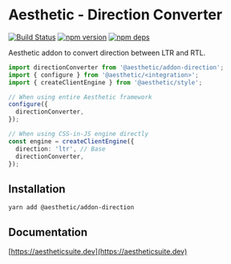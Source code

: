 # Aesthetic - Direction Converter

[![Build Status](https://github.com/aesthetic-suite/framework/workflows/Build/badge.svg)](https://github.com/aesthetic-suite/framework/actions?query=branch%3Amaster)
[![npm version](https://badge.fury.io/js/%40aesthetic%addon-direction.svg)](https://www.npmjs.com/package/@aesthetic/addon-direction)
[![npm deps](https://david-dm.org/aesthetic-suite/framework.svg?path=packages/addon-direction)](https://www.npmjs.com/package/@aesthetic/addon-direction)

Aesthetic addon to convert direction between LTR and RTL.

```ts
import directionConverter from '@aesthetic/addon-direction';
import { configure } from '@aesthetic/<integration>';
import { createClientEngine } from '@aesthetic/style';

// When using entire Aesthetic framework
configure({
  directionConverter,
});

// When using CSS-in-JS engine directly
const engine = createClientEngine({
  direction: 'ltr', // Base
  directionConverter,
});
```

## Installation

```
yarn add @aesthetic/addon-direction
```

## Documentation

[https://aestheticsuite.dev](https://aestheticsuite.dev)
